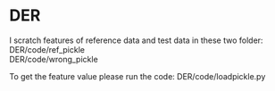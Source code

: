 # DER

I scratch features of reference data and test data in these two folder:
DER/code/ref_pickle  
DER/code/wrong_pickle  

To get the feature value please run the code:
DER/code/loadpickle.py  
